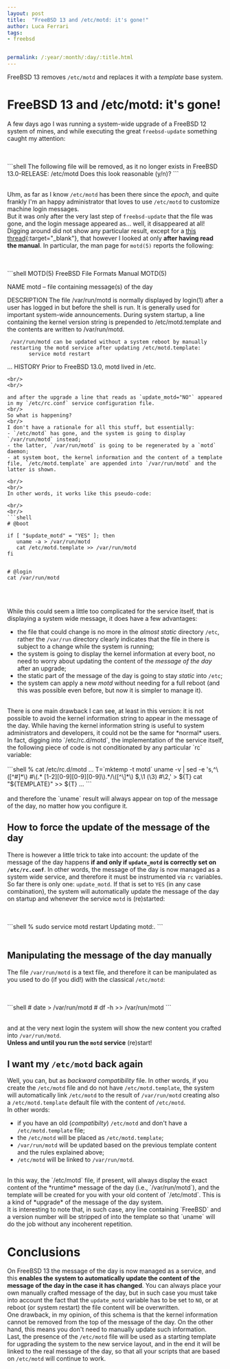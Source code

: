 ```yaml
---
layout: post
title:  "FreeBSD 13 and /etc/motd: it's gone!"
author: Luca Ferrari
tags:
- freebsd


permalink: /:year/:month/:day/:title.html
---
```

FreeBSD 13 removes `/etc/motd` and replaces it with a *template* base system.

# FreeBSD 13 and /etc/motd: it's gone!

A few days ago I was running a system-wide upgrade of a FreeBSD 12 system of mines, and while executing the great `freebsd-update` something caught my attention:

<br/>
<br/>
```shell
The following file will be removed, as it no longer exists in
FreeBSD 13.0-RELEASE: /etc/motd
Does this look reasonable (y/n)?
```
<br/>
<br/>

Uhm, as far as I know `/etc/motd` has been there since the *epoch*, and quite frankly I'm an happy administrator that loves to use `/etc/motd` to customize machine login messages.
<br/>
But it was only after the very last step of `freebsd-update` that the file was gone, and the login message appeared as... well, it disappeared at all!
<br/>
Digging around did not show any particular result, except for a [this thread](https://seclists.org/nanog/2021/Apr/165){:target="_blank"}, that however I looked at only **after having read the manual**. In particular, the man page for `motd(5)` reports the following:


<br/>
<br/>
```shell
MOTD(5)                   FreeBSD File Formats Manual                  MOTD(5)

NAME
     motd – file containing message(s) of the day

DESCRIPTION
     The file /var/run/motd is normally displayed by login(1) after a user has
     logged in but before the shell is run.  It is generally used for
     important system-wide announcements.  During system startup, a line
     containing the kernel version string is prepended to /etc/motd.template
     and the contents are written to /var/run/motd.

     /var/run/motd can be updated without a system reboot by manually
     restarting the motd service after updating /etc/motd.template:
           service motd restart

...
HISTORY
     Prior to FreeBSD 13.0, motd lived in /etc.

```
<br/>
<br/>

and after the upgrade a line that reads as `update_motd="NO"` appeared in my `/etc/rc.conf` service configuration file.
<br/>
So what is happening?
<br/>
I don't have a rationale for all this stuff, but essentially:
- `/etc/motd` has gone, and the system is going to display `/var/run/motd` instead;
- the latter, `/var/run/motd` is going to be regenerated by a `motd` daemon;
- at system boot, the kernel information and the content of a template file, `/etc/motd.template` are appended into `/var/run/motd` and the latter is shown.

<br/>
<br/>
In other words, it works like this pseudo-code:

<br/>
<br/>
```shell
# @boot

if [ "$update_motd" = "YES" ]; then
   uname -a > /var/run/motd
   cat /etc/motd.template >> /var/run/motd
fi


# @login
cat /var/run/motd
```
<br/>
<br/>

While this could seem a little too complicated for the service itself, that is displaying a system wide message, it does have a few advantages:
- the file that could change is no more in the *almost static* directory `/etc`, rather the `/var/run` directory clearly indicates that the file in there is subject to a change while the system is running;
- the system is going to display the kernel information at every boot, no need to worry about updating the content of the *message of the day* after an upgrade;
- the static part of the message of the day is going to stay *static* into `/etc`;
- the system can apply a new *motd* without needing for a full reboot (and this was possible even before, but now it is simpler to manage it).

<br/>
There is one main drawback I can see, at least in this version: it is not possible to avoid the kernel information string to appear in the message of the day. While having the kernel information string is useful to system administrators and developers, it could not be the same for *normal* users.
In fact, digging into `/etc/rc.d/motd`, the implementation of the service itself, the following piece of code is not conditionated by any particular `rc` variable:
<br/>
<br/>
```shell
% cat /etc/rc.d/motd
...
   T=`mktemp -t motd`
   uname -v | sed -e 's,^\([^#]*\) #\(.* [1-2][0-9][0-9][0-9]\).*/\([^\]*\) $,\1 (\3) #\2,' > ${T}
   cat "${TEMPLATE}" >> ${T}
...
```
<br/>
<br/>
and therefore the `uname` result will always appear on top of the message of the day, no matter how you configure it.

## How to force the update of the message of the day

There is however a little trick to take into account: the update of the message of the day happens **if and only if `update_motd` is correctly set on `/etc/rc.conf`**. In other words, the message of the day is now managed as  a system wide service, and therefore it must be instrumented via `rc` variables.
<br/>
So far there is only one: `update_motd`. If that is set to `YES` (in any case combination), the system will automatically update the message of the day on startup and whenever the service `motd` is (re)started:

<br/>
<br/>
```shell
% sudo service motd restart
Updating motd:.
```
<br/>
<br/>

## Manipulating the message of the day manually

The file `/var/run/motd` is a text file, and therefore it can be manipulated as you used to do (if you did!) with the classical `/etc/motd`:

<br/>
<br/>
```shell
# date > /var/run/motd
# df -h >> /var/run/motd
```
<br/>
<br/>

and at the very next login the system will show the new content you crafted into `/var/run/motd`.
<br/>
**Unless and until you run the `motd` service** (re)start!


## I want my `/etc/motd` back again

Well, you can, but as *backward compatibility* file. In other words, if you create the `/etc/motd` file and do not have `/etc/motd.template`, the system will automatically link `/etc/motd` to the result of `/var/run/motd` creating also a `/etc/motd.template` default file with the content of `/etc/motd`.
<br/>
In other words:
- if you have an old (*compatibilty*) `/etc/motd` and don't have a `/etc/motd.template` file;
- the `/etc/motd` will be placed as `/etc/motd.template`;
- `/var/run/motd` will be updated based on the previous template content and the rules explained above;
- `/etc/motd` will be linked to `/var/run/motd`.

<br/>
In this way, the `/etc/motd` file, if present, will always display the exact content of the *runtime* message of the day (i.e., `/var/run/motd`), and the template will be created for you with your old content of `/etc/motd`. This is a kind of *upgrade* of the message of the day system.
<br/>
It is interesting to note that, in such case, any line containing `FreeBSD` and a version number will be stripped of into the template so that `uname` will do the job without any incoherent repetition.

# Conclusions

On FreeBSD 13 the message of the day is now managed as a service, and this **enables the system to automatically update the content of the message of the day in the case it has changed**. You can always place your own manually crafted message of the day, but in such case you must take into account the fact that the `update_motd` variable has to be set to `NO`, or at reboot (or system restart) the file content will be overwritten.
<br/>
One drawback, in my opinion, of this schema is that the kernel information cannot be removed from the top of the message of the day. On the other hand, this means you don't need to manually update such information.
<br/>
Last, the presence of the `/etc/motd` file will be used as a starting template for ugprading the system to the new service layout, and in the end it will be linked to the real message of the day, so that all your scripts that are based on `/etc/motd` will continue to work.
